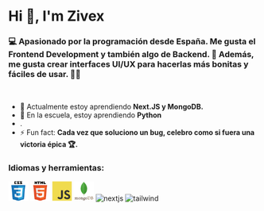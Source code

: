 <h1 align="left">Hi 👋, I'm Zivex</h1>
<h3 align="left">💻 Apasionado por la programación desde España. Me gusta el Frontend Development y también algo de Backend. 🚀 Además, me gusta crear interfaces UI/UX para hacerlas más bonitas y fáciles de usar. 🎨✨</h3>


<br>

<ul>
  <li>🌱 Actualmente estoy aprendiendo <strong>Next.JS y MongoDB.</strong></li>
  <li>🏫 En la escuela, estoy aprendiendo <strong>Python</strong><li>.
  <li>⚡ Fun fact: <strong>Cada vez que soluciono un bug, celebro como si fuera una victoria épica 🏆.</strong></li>
</ul>

<h3 align="left">Idiomas y herramientas:</h3>
<p align="left">
  <img src="https://raw.githubusercontent.com/devicons/devicon/master/icons/css3/css3-original-wordmark.svg" alt="css3" width="40" height="40" class="tool-icon"/>
  <img src="https://raw.githubusercontent.com/devicons/devicon/master/icons/html5/html5-original-wordmark.svg" alt="html5" width="40" height="40" class="tool-icon"/>
  <img src="https://raw.githubusercontent.com/devicons/devicon/master/icons/javascript/javascript-original.svg" alt="javascript" width="40" height="40" class="tool-icon"/>
  <img src="https://raw.githubusercontent.com/devicons/devicon/master/icons/mongodb/mongodb-original-wordmark.svg" alt="mongodb" width="40" height="40" class="tool-icon"/>
  <img src="https://cdn.worldvectorlogo.com/logos/nextjs-2.svg" alt="nextjs" width="40" height="40" class="tool-icon"/>
  <img src="https://www.vectorlogo.zone/logos/tailwindcss/tailwindcss-icon.svg" alt="tailwind" width="40" height="40" class="tool-icon"/>
</p>
